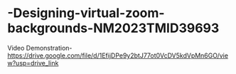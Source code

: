 # -Designing-virtual-zoom-backgrounds-NM2023TMID39693

Video Demonstration-https://drive.google.com/file/d/1EfijDPe9y2btJ77ot0VcDV5kdVpMn6GO/view?usp=drive_link
